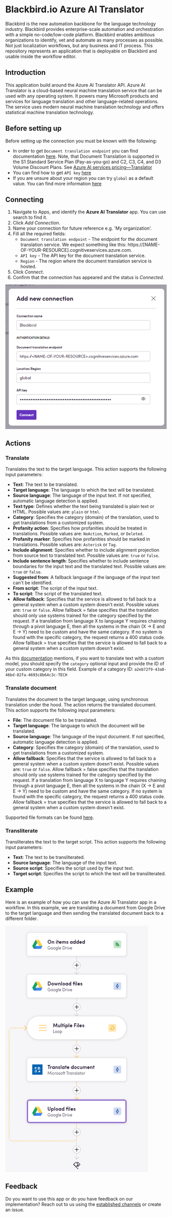 # Blackbird.io Azure AI Translator

Blackbird is the new automation backbone for the language technology industry. Blackbird provides enterprise-scale automation and orchestration with a simple no-code/low-code platform. Blackbird enables ambitious organizations to identify, vet and automate as many processes as possible. Not just localization workflows, but any business and IT process. This repository represents an application that is deployable on Blackbird and usable inside the workflow editor.

## Introduction

<!-- begin docs -->

This application build around the Azure AI Translator API. Azure AI Translator is a cloud-based neural machine translation service that can be used with any operating system. It powers many Microsoft products and services for language translation and other language-related operations. The service uses modern neural machine translation technology and offers statistical machine translation technology.

## Before setting up

Before setting up the connection you must be known with the following:

- In order to get `Document translation endpoint` you can find documentation [here](https://learn.microsoft.com/en-us/azure/ai-services/translator/document-translation/how-to-guides/use-rest-api-programmatically?tabs=csharp#retrieve-your-key-and-custom-domain-endpoint). Note, that Document Translation is supported in the S1 Standard Service Plan (Pay-as-you-go) and C2, C3, C4, and D3 Volume Discount Plans. See [Azure AI services pricing—Translator](https://azure.microsoft.com/en-us/pricing/details/cognitive-services/translator/)
- You can find how to get `API key` [here](https://learn.microsoft.com/en-us/azure/ai-services/translator/document-translation/how-to-guides/use-rest-api-programmatically?tabs=csharp#prerequisites)
- If you are unsure about your region you can try `global` as a default value. You can find more information [here](https://learn.microsoft.com/en-us/azure/ai-services/translator/document-translation/how-to-guides/create-use-managed-identities)

## Connecting

1. Navigate to Apps, and identify the **Azure AI Translator** app. You can use search to find it.
2. Click _Add Connection_.
3. Name your connection for future reference e.g. 'My organization'.
4. Fill all the required fields:
   - `Document translation endpoint` - The endpoint for the document translation service. We expect something like this: https://[NAME-OF-YOUR-RESOURCE].cognitiveservices.azure.com.
   - `API key` - The API key for the document translation service.
   - `Region` - The region where the document translation service is hosted.
5. Click _Connect_.
6. Confirm that the connection has appeared and the status is _Connected_.

![Connection](image/README/connection.png)

## Actions

### **Translate**
Translates the text to the target language. This action supports the following input parameters:

- **Text**: The text to be translated.
- **Target language**: The language to which the text will be translated.
- **Source language**: The language of the input text. If not specified, automatic language detection is applied.
- **Text type**: Defines whether the text being translated is plain text or HTML. Possible values are: `plain` or `html`.
- **Category**: Specifies the category (domain) of the translation, used to get translations from a customized system.
- **Profanity action**: Specifies how profanities should be treated in translations. Possible values are: `NoAction`, `Marked`, or `Deleted`.
- **Profanity marker**: Specifies how profanities should be marked in translations. Possible values are: `Asterisk` or `Tag`.
- **Include alignment**: Specifies whether to include alignment projection from source text to translated text. Possible values are: `true` or `false`.
- **Include sentence length**: Specifies whether to include sentence boundaries for the input text and the translated text. Possible values are: `true` or `false`.
- **Suggested from**: A fallback language if the language of the input text can't be identified.
- **From script**: The script of the input text.
- **To script**: The script of the translated text.
- **Allow fallback**: Specifies that the service is allowed to fall back to a general system when a custom system doesn't exist. Possible values are: `true` or `false`. Allow fallback = false specifies that the translation should only use systems trained for the category specified by the request. If a translation from language X to language Y requires chaining through a pivot language E, then all the systems in the chain (X → E and E → Y) need to be custom and have the same category. If no system is found with the specific category, the request returns a 400 status code. Allow fallback = true specifies that the service is allowed to fall back to a general system when a custom system doesn't exist.

As this [documentation](https://learn.microsoft.com/en-us/azure/ai-services/translator/custom-translator/how-to/translate-with-custom-model) mentions, if you want to translate text with a custom model, you should specify the `category` optional input and provide the ID of your custom category in this field.
Example of a category ID: `a2eb72f9-43a8-46bd-82fa-4693c8b64c3c-TECH`

### **Translate document**
Translates the document to the target language, using synchronous translation under the hood. The action returns the translated document. This action supports the following input parameters:

- **File**: The document file to be translated.
- **Target language**: The language to which the document will be translated.
- **Source language**: The language of the input document. If not specified, automatic language detection is applied.
- **Category**: Specifies the category (domain) of the translation, used to get translations from a customized system.
- **Allow fallback**: Specifies that the service is allowed to fall back to a general system when a custom system doesn't exist. Possible values are: `true` or `false`.  Allow fallback = false specifies that the translation should only use systems trained for the category specified by the request. If a translation from language X to language Y requires chaining through a pivot language E, then all the systems in the chain (X → E and E → Y) need to be custom and have the same category. If no system is found with the specific category, the request returns a 400 status code. Allow fallback = true specifies that the service is allowed to fall back to a general system when a custom system doesn't exist.

Supported file formats can be found [here](https://learn.microsoft.com/en-us/azure/ai-services/translator/document-translation/overview#synchronous-supported-document-formats).

### **Transliterate**
Transliterates the text to the target script. This action supports the following input parameters:

- **Text**: The text to be transliterated.
- **Source language**: The language of the input text.
- **Source script**: Specifies the script used by the input text.
- **Target script**: Specifies the script to which the text will be transliterated.

## Example 

Here is an example of how you can use the Azure AI Translator app in a workflow. In this example, we are translating a document from Google Drive to the target language and then sending the translated document back to a different folder.

![Example](image/README/example.png)

## Feedback

Do you want to use this app or do you have feedback on our implementation? Reach out to us using the [established channels](https://www.blackbird.io/) or create an issue.

<!-- end docs -->